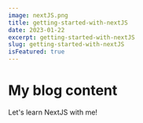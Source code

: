 ```yaml
---
image: nextJS.png
title: getting-started-with-nextJS
date: 2023-01-22
excerpt: getting-started-with-nextJS
slug: getting-started-with-nextJS
isFeatured: true
---
```


# My blog content

Let's learn NextJS with me!
